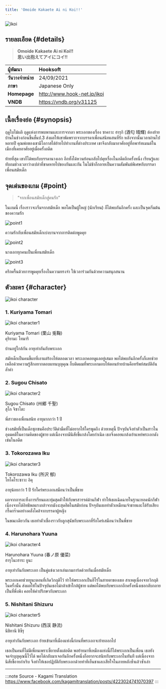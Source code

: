 ```yaml
---
title: 'Omoide Kakaete Ai ni Koi!!'
---
```


![ikoi](https://res.cloudinary.com/kagamiweb/image/upload/v1631888483/visualnovel/preview/ikoi.png)

## รายละเอียด {#details}

> **Omoide Kakaete Ai ni Koi!!**  
> **思い出抱えてアイにコイ!!**

| ผู้พัฒนา | Hooksoft |
| :---- | :---- |
| **วันวางจำหน่าย** | 24/09/2021 |
| **ภาษา** | Japanese Only |
| **Homepage** | http://www.hook-net.jp/ikoi |
| **VNDB** | https://vndb.org/v31125 |

## เนื้อเรื่องย่อ {#synopsis}

ฤดูใบไม้ผลิ ฤดูแห่งการพบพานและการจากลา พระเอกของเรื่อง ซาคาวะ ฮารุกิ (酒匂 晴輝) ต้องย้ายบ้านในช่วงก่อนขึ้นชั้นป.3 ส่งผลให้เขาพัดพรากจากบรรดาเพื่อนสนิทแสนที่รัก หลังจากนั้นเวลาผ่านไปหลายปี คุณพ่อของเขามีโอกาสได้ย้ายไปทำงานที่ต่างประเทศ เขาจึงกลับมาอาศัยอยู่ที่อพาร์ทเมนต์ในเมืองที่เคยอาศัยอยู่เมื่อครั้งอดีต

ท้ายที่สุด เขาก็ได้พบกับบรรดานางเอก อีกทั้งได้หวนย้อนกลับไปคุยเรื่องในอดีตอีกครั้งหนึ่ง เรียนรู้และทับถมช่วงเวลาว่างเปล่าที่ขาดหายไปของกันและกัน ในไม่ช้าก็กลายเป็นความสัมพันธ์พิเศษกับบรรดาเพื่อนสมัยเด็ก

## จุดเด่นของเกม {#point}

> “จากเพื่อนสมัยเด็กสู่คนรัก”

ในเกมนี้ เรื่องราวจะเริ่มจากสมัยเด็ก พอโตเป็นผู้ใหญ่ (นักเรียน) ก็ได้พบกันอีกครั้ง และเป็นจุดเริ่มต้นของความรัก

![point1](https://res.cloudinary.com/kagamiweb/image/upload/v1631888801/visualnovel/preview/ikoi_point01.jpg)

ความรักกับเพื่อนสมัยเด็กเบ่งบานจากการติดต่อพูดคุย

![point2](https://res.cloudinary.com/kagamiweb/image/upload/v1631888801/visualnovel/preview/ikoi_point02.jpg)

นางเอกทุกคนเป็นเพื่อนสมัยเด็ก

![point3](https://res.cloudinary.com/kagamiweb/image/upload/v1631888801/visualnovel/preview/ikoi_point03.jpg)

ครึกครื้นด้วยการพูดคุยเรื่องในความทรงจำ ใช้เวลาร่วมกันด้วยความสนุกสนาน

## ตัวละคร {#character}

![ikoi character](https://res.cloudinary.com/kagamiweb/image/upload/v1631888526/visualnovel/preview/ikoi_character.jpg)

### 1. Kuriyama Tomari

![ikoi character1](https://res.cloudinary.com/kagamiweb/image/upload/v1631888526/visualnovel/preview/ikoi_character1.jpg)

Kuriyama Tomari (栗山 兎鞠)  
คุริยามะ โทมาริ

บ้านอยู่ใกล้กัน อายุเท่ากันกับพระเอก

สมัยเด็กเป็นคนขี้แยที่เอาแต่ร้องไห้ตลอดเวลา พระเอกคอยดูแลอยู่เสมอ พอได้พบกันอีกครั้งก็เลยช่วยเหลือด้วยความรู้สึกอยากตอบแทนบุญคุณ กิ๊บติดผมที่พระเอกมอบให้ตอนย้ายบ้านคือทรัพย์สมบัติอันล้ำค่า

### 2. Sugou Chisato

![ikoi character2](https://res.cloudinary.com/kagamiweb/image/upload/v1631888526/visualnovel/preview/ikoi_character2.jpg)

Sugou Chisato (州郷 千聖)  
สุโก จิซาโตะ

พี่สาวของเพื่อนสนิท อายุมากกว่า 1 ปี

ช่วงสมัยที่เป็นเด็กซุกซนคือประวัติดำมืดที่ไม่อยากให้ใครพูดถึง ด้วยเหตุนี้ ปัจจุบันจึงทำตัวเป็นสาวในอุดมคติในความคิดของผู้ชาย แต่เนื่องจากมีนิสัยขี้แกล้งโดยกำเนิด เธอจึงคอยแกล้งเย้าแหย่พระเอกดังเช่นในอดีต

### 3. Tokorozawa Iku

![ikoi character3](https://res.cloudinary.com/kagamiweb/image/upload/v1631888526/visualnovel/preview/ikoi_character3.jpg)

Tokorozawa Iku (所沢 郁)  
โทโคโระซาวะ อิคุ

อายุน้อยกว่า 1 ปี รักใคร่พระเอกเสมือนว่าเป็นพี่ชาย

ผลจากการละทิ้งการเรียนและทุ่มสุดตัวให้กับพรสวรรค์ด้านกีฬา ทำให้เธอเฉิดฉายในฐานะยอดนักกีฬา เนื่องจากได้อิทธิพลแรงกล้าจากมังงะสุดฮิตในสมัยก่อน ปัจจุบันเธอทำตัวเหมือนเจ้าชายและได้รับเสียงกรี๊ดกร๊าดอย่างคลั่งไคล้จากบรรดาผู้หญิง

ในขณะเดียวกัน เธอทำตัวเชื่องราวกับลูกสุนัขกับพระเอกที่รักใคร่เสมือนว่าเป็นพี่ชาย

### 4. Harunohara Yuuna

![ikoi character4](https://res.cloudinary.com/kagamiweb/image/upload/v1631888526/visualnovel/preview/ikoi_character4.jpg)

Harunohara Yuuna (春ノ原 優菜)  
ฮารุโนะฮาระ ยูนะ

อายุเท่ากันกับพระเอก เป็นคู่แข่งเวลาเล่นเกมการ์ดด้วยกันเมื่อสมัยเด็ก

พระเอกเคยช่วยยูนะตอนที่เกิดวิกฤติไว้ ทำให้พระเอกเป็นฮีโร่ในสายตาของเธอ สาเหตุเนื่องจากวิกฤติในครั้งนั้น ส่งผลให้ในปัจจุบันเธอไม่กล้าเข้าใกล้ผู้ชาย แต่พอได้พบกับพระเอกอีกครั้งหนึ่งเธอกลับกลายเป็นที่พึ่งพิง คอยให้คำปรึกษากับพระเอก

### 5. Nishitani Shizuru

![ikoi character5](https://res.cloudinary.com/kagamiweb/image/upload/v1631888526/visualnovel/preview/ikoi_character5.jpg)

Nishitani Shizuru (西渓 静流)  
นิชิทานิ ชิซึรุ

อายุเท่ากันกับพระเอก ย้ายเข้ามาที่เมืองแห่งนี้ก่อนที่พระเอกจะย้ายออกไป

เธอเป็นคนที่ไม่มีเพื่อนเพราะขี้อายตั้งแต่อดีต พอย้ายมาที่เหมืองแห่งนี้ก็ได้พระเอกเป็นเพื่อน เธอยังจดจำบุญคุณนี้ไว้ได้ พอได้กลับมาเจอกันอีกครั้งหนึ่งก็อยากจะสนิทกับพระเอกในทันที แต่เนื่องจากนิสัยขี้อายกำเริบ จึงทำให้เธอปฏิบัติกับพระเอกด้วยท่าทีเย็นชาและเสียใจในภายหลังซ้ำแล้วซ้ำเล่า

---
:::note Source - Kagami Translation
https://www.facebook.com/kagamitranslation/posts/4223024741070397
:::